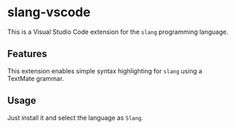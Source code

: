 # slang-vscode

This is a Visual Studio Code extension for the `slang` programming language.

## Features

This extension enables simple syntax highlighting for `slang` using a TextMate grammar.

## Usage

Just install it and select the language as `Slang`.
